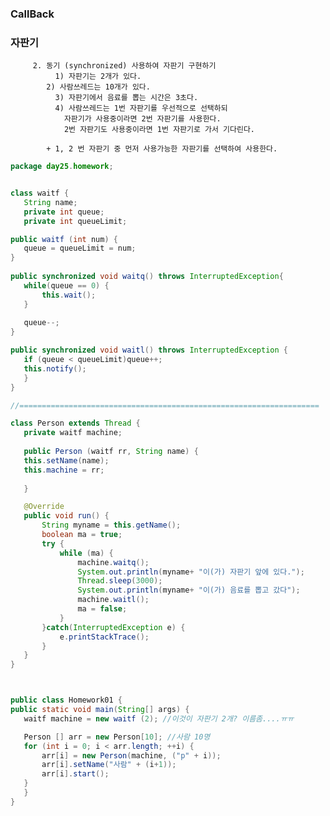 ### CallBack











### 자판기

         2. 동기 (synchronized) 사용하여 자판기 구현하기 
	          1) 자판기는 2개가 있다.
          	2) 사람쓰레드는 10개가 있다.
	          3) 자판기에서 음료를 뽑는 시간은 3초다.
	          4) 사람쓰레드는 1번 자판기를 우선적으로 선택하되 
           	    자판기가 사용중이라면 2번 자판기를 사용한다.
              	2번 자판기도 사용중이라면 1번 자판기로 가서 기다린다.
  
          	+ 1, 2 번 자판기 중 먼저 사용가능한 자판기를 선택하여 사용한다.
 
 ```java
package day25.homework;


class waitf {
	String name;
	private int queue;
	private int queueLimit;

public waitf (int num) {
	queue = queueLimit = num;
}
	
public synchronized void waitq() throws InterruptedException{
	while(queue == 0) {
		this.wait();
	}
	
	queue--;
}

public synchronized void waitl() throws InterruptedException {
	if (queue < queueLimit)queue++;
	this.notify();
	}
}

//===================================================================

class Person extends Thread {
	private waitf machine;
	
	public Person (waitf rr, String name) {
	this.setName(name);
	this.machine = rr;
	
	}

	@Override
	public void run() {
		String myname = this.getName();
		boolean ma = true;
		try {
			while (ma) {
				machine.waitq();
				System.out.println(myname+ "이(가) 자판기 앞에 있다.");
				Thread.sleep(3000);
				System.out.println(myname+ "이(가) 음료를 뽑고 갔다");
				machine.waitl();
				ma = false;
			}
		}catch(InterruptedException e) {
			e.printStackTrace();
		}
	}
}	



public class Homework01 {
public static void main(String[] args) {
	waitf machine = new waitf (2); //이것이 자판기 2개? 이름좀....ㅠㅠ

	Person [] arr = new Person[10]; //사람 10명
	for (int i = 0; i < arr.length; ++i) {
		arr[i] = new Person(machine, ("p" + i));
		arr[i].setName("사람" + (i+1));
		arr[i].start();
	}
	}
}
```

